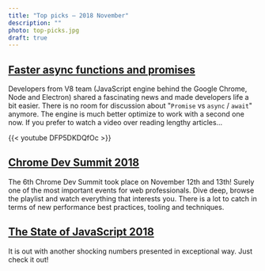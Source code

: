```yaml
---
title: "Top picks — 2018 November"
description: ""
photo: top-picks.jpg
draft: true
---
```


## [Faster async functions and promises](https://v8.dev/blog/fast-async)

Developers from V8 team (JavaScript engine behind the Google Chrome, Node and Electron) shared a fascinating news and made developers life a bit easier. There is no room for discussion about "`Promise` vs `async` / `await`" anymore. The engine is much better optimize to work with a second one now. If you prefer to watch a video over reading lengthy articles…

{{< youtube DFP5DKDQfOc >}}

## [Chrome Dev Summit 2018](https://www.youtube.com/playlist?list=PLNYkxOF6rcIDjlCx1PcphPpmf43aKOAdF)

The 6th Chrome Dev Summit took place on November 12th and 13th! Surely one of the most important events for web professionals. Dive deep, browse the playlist and watch everything that interests you. There is a lot to catch in terms of new performance best practices, tooling and techniques.

## [The State of JavaScript 2018](https://2018.stateofjs.com/)

It is out with another shocking numbers presented in exceptional way. Just check it out!
